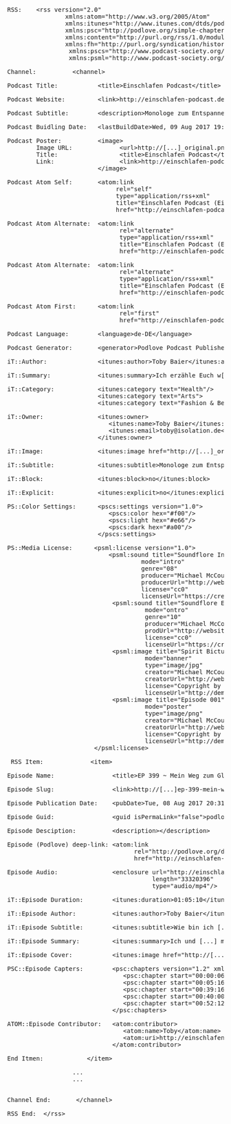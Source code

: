 <pre>
RSS:    &lt;rss version="2.0" 
                xmlns:atom="http://www.w3.org/2005/Atom" 
                xmlns:itunes="http://www.itunes.com/dtds/podcast-1.0.dtd"                         
                xmlns:psc="http://podlove.org/simple-chapters" 
                xmlns:content="http://purl.org/rss/1.0/modules/content/" 
                xmlns:fh="http://purl.org/syndication/history/1.0"
                 xmlns:pscs="http://www.podcast-society.org/pss/PSCS/specification"
                 xmlns:psml="http://www.podcast-society.org/pss/PSML/specification">

Channel:          &lt;channel>

Podcast Title:           &lt;title>Einschlafen Podcast&lt;/title>

Podcast Website:         &lt;link>http://einschlafen-podcast.de&lt;/link>

Podcast Subtitle:        &lt;description>Monologe zum Entspannen&lt;/description>

Podcast Buidling Date:   &lt;lastBuildDate>Wed, 09 Aug 2017 19:26:04 +0000&lt;/lastBuildDate>

Podcast Poster:          &lt;image>
        Image URL:             &lt;url>http://[...]_original.png&lt;/url>
        Title:                 &lt;title>Einschlafen Podcast&lt;/title>
        Link:                  &lt;link>http://einschlafen-podcast.de&lt;/link>
                         &lt;/image>
                  
Podcast Atom Self:       &lt;atom:link 
                              rel="self" 
                              type="application/rss+xml" 
                              title="Einschlafen Podcast (Einschlafen Podcast (AAC))" 
                              href="http://einschlafen-podcast.de/feed/aac/"/>
                          
Podcast Atom Alternate:  &lt;atom:link 
                               rel="alternate" 
                               type="application/rss+xml" 
                               title="Einschlafen Podcast (Einschlafen Podcast (MP3))" 
                               href="http://einschlafen-podcast.de/feed/mp3/"/>
                               
Podcast Atom Alternate:  &lt;atom:link 
                               rel="alternate" 
                               type="application/rss+xml" 
                               title="Einschlafen Podcast (Einschlafen Podcast (Opus))" 
                               href="http://einschlafen-podcast.de/feed/opus/"/>
                               
Podcast Atom First:      &lt;atom:link 
                               rel="first" 
                               href="http://einschlafen-podcast.de/feed/aac/"/>

Podcast Language:        &lt;language>de-DE&lt;/language>

Podcast Generator:       &lt;generator>Podlove Podcast Publisher v2.6.2&lt;/generator>

iT::Author:              &lt;itunes:author>Toby Baier&lt;/itunes:author>

iT::Summary:             &lt;itunes:summary>Ich erzähle Euch w[...]önnt.&lt;/itunes:summary>

iT::Category:            &lt;itunes:category text="Health"/>
                         &lt;itunes:category text="Arts">
                         &lt;itunes:category text="Fashion &amp; Beauty"/>&lt;/itunes:category>
                        
iT::Owner:               &lt;itunes:owner>
                            &lt;itunes:name>Toby Baier&lt;/itunes:name>
                            &lt;itunes:email>toby@isolation.de&lt;/itunes:email>
                         &lt;/itunes:owner>
             
iT::Image:               &lt;itunes:image href="http://[...]_original.png"/>

iT::Subtitle:            &lt;itunes:subtitle>Monologe zum Entspannen&lt;/itunes:subtitle>

iT::Block:               &lt;itunes:block>no&lt;/itunes:block>

iT::Explicit:            &lt;itunes:explicit>no&lt;/itunes:explicit>

PS::Color Settings:      &lt;pscs:settings version="1.0">
                            &lt;pscs:color hex="#f00"/>
                            &lt;pscs:light hex="#e66"/>
                            &lt;pscs:dark hex="#a00"/>
                         &lt;/pscs:settings>

PS::Media License:      &lt;psml:license version="1.0">
                            &lt;psml:sound title="Soundflore Intro"
                                     mode="intro"                               
                                     genre="08"                                 
                                     producer="Michael McCouman Jr."             
                                     producerUrl="http://website-download.tld"   
                                     license="cc0"                               
                                     licenseUrl="https://creativecommons.org/licenses/by/3.0/de/"/>
                             &lt;psml:sound title="Soundflore Ending"
                                      mode="ontro"                              
                                      genre="10"                                 
                                      producer="Michael McCouman Jr."            
                                      prodUrl="http://website-download.tld"       
                                      license="cc0"                              
                                      licenseUrl="https://creativecommons.org/licenses/by/3.0/de/"/>
                             &lt;psml:image title="Spirit Bicture"
                                      mode="banner"                            
                                      type="image/jpg"                          
                                      creator="Michael McCouman Jr."             
                                      creatorUrl="http://website-download.tld"   
                                      license="Copyright by Democast"            
                                      licenseUrl="http://democast.tld"/>
                             &lt;psml:image title="Episode 001"
                                      mode="poster"                           
                                      type="image/png"                           
                                      creator="Michael McCouman Jr."             
                                      creatorUrl="http://website-download.tld"   
                                      license="Copyright by Democast - 001"      
                                      licenseUrl="http://democast.tld/001/"/>
                        &lt;/psml:license>
                        
 RSS Item:             &lt;item>

Episode Name:                &lt;title>EP 399 ~ Mein Weg zum Glauben und Kant&lt;/title>

Episode Slug:                &lt;link>http://[...]ep-399-mein-weg-zum-glauben-und-kant/&lt;/link>

Episode Publication Date:    &lt;pubDate>Tue, 08 Aug 2017 20:31:20 +0000</pubDate>

Episode Guid:                &lt;guid isPermaLink="false">podlove-2017-08-08t20:28:26+00:00-7d84daea84c3822&lt;/guid>

Episode Desciption:          &lt;description><![CDATA[Hört mir dabei zu :)]]>&lt;/description>

Episode (Podlove) deep-link: &lt;atom:link 
                                   rel="http://podlove.org/deep-link" 
                                   href="http://einschlafen-podcast.de/podcast/ep-399-mein-weg-zum-glauben-und-kant/#"/>
                             
Episode Audio:               &lt;enclosure url="http://einschlafen-podcast.de/podlove/file/4955/s/feed/c/aac/ep0399.m4b" 
                                        length="33320396" 
                                        type="audio/mp4"/>
                                        
iT::Episode Duration:        &lt;itunes:duration>01:05:10&lt;/itunes:duration>

iT::Episode Author:          &lt;itunes:author>Toby Baier&lt;/itunes:author>

iT::Episode Subtitle:        &lt;itunes:subtitle>Wie bin ich [...] gekommen?&lt;/itunes:subtitle>

iT::Episode Summary:         &lt;itunes:summary>Ich und [...] mehr :)&lt;/itunes:summary>

iT::Episode Cover:           &lt;itunes:image href="http://[...]_original.png"/>

PSC::Episode Capters:        &lt;psc:chapters version="1.2" xmlns:psc="http://podlove.org/simple-chapters">
                                &lt;psc:chapter start="00:00:06.290" title="Begrüßung und Podcast-Verzeichnisse"/>
                                &lt;psc:chapter start="00:05:16.290" title="Mein Weg zurück zum Glauben"/>
                                &lt;psc:chapter start="00:39:16.290" title="Rilke der Woche"/>
                                &lt;psc:chapter start="00:40:00.290" title="Exkurs: FC St. Pauli"/>
                                &lt;psc:chapter start="00:52:12.290" title="Immanuel Kant: Die Kritik der reinen Vernunft"/>
                             &lt;/psc:chapters>
                             
ATOM::Episode Contributor:   &lt;atom:contributor>
                                &lt;atom:name>Toby&lt;/atom:name>
                                &lt;atom:uri>http://einschlafen-podcast.de&lt;/atom:uri>
                             &lt;/atom:contributor>
                             
End Itmen:            &lt;/item>
                  
                  ...
                  ...      
                        
                        
Channel End:       &lt;/channel>

RSS End:  &lt;/rss>
<pre>
